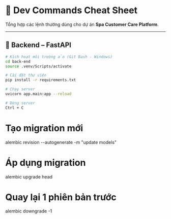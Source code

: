 # 🧰 Dev Commands Cheat Sheet

Tổng hợp các lệnh thường dùng cho dự án **Spa Customer Care Platform**.

---

## 🐍 Backend – FastAPI

```bash
# Kích hoạt môi trường ảo (Git Bash - Windows)
cd back-end
source .venv/Scripts/activate

# Cài đặt thư viện
pip install -r requirements.txt

# Chạy server
uvicorn app.main:app --reload

# Dừng server
Ctrl + C
```

# Tạo migration mới

alembic revision --autogenerate -m "update models"

# Áp dụng migration

alembic upgrade head

# Quay lại 1 phiên bản trước

alembic downgrade -1
